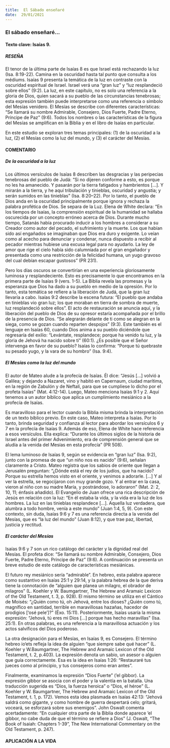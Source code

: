 ```yaml
---
title:  El Sábado enseñaré
date:  29/01/2021
---
```


### El sábado enseñaré...

#### Texto clave: Isaías 9.

##### RESEÑA

El tenor de la última parte de Isaías 8 es que Israel está rechazando la luz (Isa. 8:19-22). Camina en la oscuridad hasta tal punto que consulta a los médiums. Isaías 9 presenta la temática de la luz en contraste con la oscuridad espiritual de Israel. Israel verá una “gran luz” y “luz resplandeció sobre ellos” (9:2). La luz, en este capítulo, no es solo una referencia a la gloria de Dios, quien sacará a su pueblo de las circunstancias tenebrosas; esta expresión también puede interpretarse como una referencia o símbolo del Mesías venidero. El Mesías se describe con diferentes características: “Se llamará su nombre Admirable, Consejero, Dios Fuerte, Padre Eterno, Príncipe de Paz” (9:6). Todos los nombres o las características de la figura del Mesías se amplifican en la Biblia y en el libro de Isaías en particular.

En este estudio se exploran tres temas principales: (1) de la oscuridad a la luz, (2) el Mesías como la luz del mundo, y (3) el carácter del Mesías.

#### COMENTARIO

##### De la oscuridad a la luz

Los últimos versículos de Isaías 8 describen las desgracias y las peripecias tenebrosas del pueblo de Judá: “Si no dijeren conforme a esto, es porque no les ha amanecido. Y pasarán por la tierra fatigados y hambrientos [...]. Y mirarán a la tierra, y he aquí tribulación y tinieblas, oscuridad y angustia; y serán sumidos en las tinieblas” (Isa. 8:20–22). Por lo tanto, el pueblo de Dios anda en la oscuridad principalmente porque ignora y rechaza la palabra profética de Dios. Se separa de la Luz. Elena de White declara: “En los tiempos de Isaías, la comprensión espiritual de la humanidad se hallaba oscurecida por un concepto erróneo acerca de Dios. Durante mucho tiempo, Satanás había procurado inducir a los hombres a considerar a su Creador como autor del pecado, el sufrimiento y la muerte. Los que habían sido así engañados se imaginaban que Dios era duro y exigente. Lo veían como al acecho para denunciar y condenar, nunca dispuesto a recibir al pecador mientras hubiese una excusa legal para no ayudarlo. La ley de amor que rige el cielo había sido calumniada por el gran engañador y presentada como una restricción de la felicidad humana, un yugo gravoso del cual debían escapar gustosos” (PR 231).

Pero los días oscuros se convertirían en una experiencia gloriosamente luminosa y resplandeciente. Esto es precisamente lo que encontramos en la primera parte de Isaías 9 (vers. 1-5). La Biblia revela las promesas y la esperanza que Dios ha dado a su pueblo en medio de la opresión. Por lo tanto, esta temática se refiere a la liberación de Judá, que la gran luz llevaría a cabo. Isaías 9:2 describe la escena futura: “El pueblo que andaba en tinieblas vio gran luz; los que moraban en tierra de sombra de muerte, luz resplandeció sobre ellos”. El acto de restauración se anuncia aquí, y la liberación del pueblo de Dios de su opresor estaría acompañada por el brillo de la presencia de Dios. “Se alegrarán delante de ti como se alegran en la siega, como se gozan cuando reparten despojos” (9:3). Este también es el lenguaje en Isaías 60, cuando Dios anima a su pueblo diciéndole que regresaría del exilio: “Levántate, resplandece; porque ha venido tu luz, y la gloria de Jehová ha nacido sobre ti” (60:1). ¿Es posible que el Señor intervenga en favor de su pueblo? Isaías lo confirma: “Porque tú quebraste su pesado yugo, y la vara de su hombro” (Isa. 9:4).

##### El Mesías como la luz del mundo

El autor de Mateo alude a la profecía de Isaías. Él dice: “Jesús [...] volvió a Galilea; y dejando a Nazaret, vino y habitó en Capernaum, ciudad marítima, en la región de Zabulón y de Neftalí, para que se cumpliese lo dicho por el profeta Isaías” (Mat. 4:12-14). Luego, Mateo menciona Isaías 9:1 y 2. Aquí tenemos a un autor bíblico que aplica un cumplimiento mesiánico a la profecía de Isaías.

Es maravilloso para el lector cuando la Biblia misma brinda la interpretación de un texto bíblico previo. En este caso, Mateo interpreta a Isaías. Por lo tanto, brinda seguridad y confianza al lector para abordar los versículos 6 y 7 en la profecía de Isaías 9. Además de eso, Elena de White hace referencia a esos versículos. Ella explica: “Durante los últimos siglos de la historia de Israel antes del primer Advenimiento, era de comprensión general que se aludía a la venida del Mesías en esta profecía” (PR 508).

El lema luminoso de Isaías 9, según se evidencia en “gran luz” (Isa. 9:2), junto con la promesa de que “un niño nos es nacido” (9:6), señalan claramente a Cristo. Mateo registra que los sabios de oriente que llegan a Jerusalén preguntan: “¿Dónde está el rey de los judíos, que ha nacido? Porque su estrella hemos visto en el oriente, y venimos a adorarle. [...] Y al ver la estrella, se regocijaron con muy grande gozo. Y al entrar en la casa, vieron al niño con su madre María, y postrándose, lo adoraron” (Mat. 2: 2, 10, 11; énfasis añadido). El Evangelio de Juan ofrece una rica descripción de Jesús en relación con la luz: “En él estaba la vida, y la vida era la luz de los hombres. La luz en las tinieblas resplandece [...]. Aquella luz verdadera, que alumbra a todo hombre, venía a este mundo” (Juan 1:4, 5, 9). Con este contexto, sin duda, Isaías 9:6 y 7 es una referencia directa a la venida del Mesías, que es “la luz del mundo” (Juan 8:12), y que trae paz, libertad, justicia y rectitud.

##### El carácter del Mesías

Isaías 9:6 y 7 son un rico catálogo del carácter y la dignidad real del Mesías. El profeta dice: “Se llamará su nombre Admirable, Consejero, Dios Fuerte, Padre Eterno, Príncipe de Paz” (9:6). A continuación se presenta un breve estudio de este catálogo de características mesiánicas.

El futuro rey mesiánico sería “admirable”. En hebreo, esta palabra aparece como sustantivo en Isaías 25:1 y 29:14, y la palabra hebrea de la que deriva tiene la connotación de “alguien que planea un milagro, el obrador de milagros” (L. Koehler y W. Baumgartner, The Hebrew and Aramaic Lexicon of the Old Testament, t. 3, p. 928). El mismo término se utiliza en el Cántico de Moisés: “¿Quién como tú, oh Jehová, entre los dioses? ¿Quién como tú, magnífico en santidad, terrible en maravillosas hazañas, hacedor de prodigios [‘osé pele’]?” (Éxo. 15:11). Posteriormente, Isaías usaría la misma expresión: “Jehová, tú eres mi Dios [...] porque has hecho maravillas” (Isa. 25:1). En otras palabras, es una referencia a la maravillosa actuación y los actos salvíficos del Dios poderoso.

La otra designación para el Mesías, en Isaías 9, es Consejero. El término hebreo io‘ets refleja la idea de alguien “que siempre sabe qué hacer” (L. Koehler y W.Baumgartner, The Hebrew and Aramaic Lexicon of the Old Testament, t. 2, p.403). La expresión denota un sabio, un asesor o alguien que guía correctamente. Esa es la idea en Isaías 1:26: “Restauraré tus jueces como al principio, y tus consejeros como eran antes”.

Finalmente, examinamos la expresión “Dios Fuerte” (’el gibbor). La expresión gibbor se asocia con el poder y la valentía en la batalla. Una traducción sugerida es “Dios, la fuerza heroica” o “Dios, el héroe” (L. Koehler y W. Baumgartner, The Hebrew and Aramaic Lexicon of the Old Testament, t. 1, p. 172). Vemos esta idea plasmada en Isaías 42:13: “Jehová saldrá como gigante, y como hombre de guerra despertará celo; gritará, voceará, se esforzará sobre sus enemigos”. John Oswalt comenta acertadamente: “En cualquier otra parte de la Biblia donde aparece ’el gibbor, no cabe duda de que el término se refiere a Dios” (J. Oswalt, “The Book of Isaiah: Chapters 1-39”, The New International Commentary on the Old Testament, p. 247).

#### APLICACIÓN A LA VIDA

### 